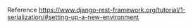 Reference https://www.django-rest-framework.org/tutorial/1-serialization/#setting-up-a-new-environment




